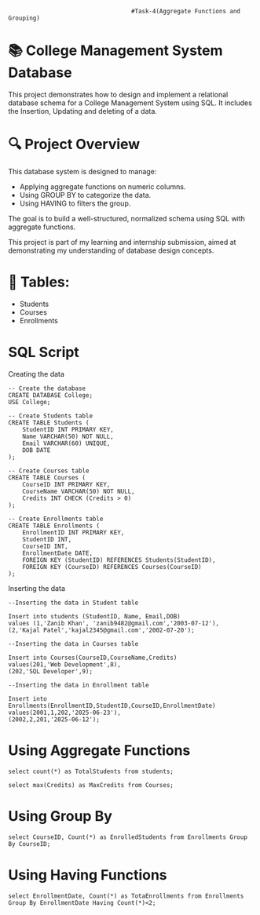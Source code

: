                                        #Task-4(Aggregate Functions and Grouping)

# 📚 College Management System Database
This project demonstrates how to design and implement a relational database schema for a College Management System using SQL. It includes the Insertion, Updating and deleting of a data.

# 🔍 Project Overview
This database system is designed to manage:

- Applying aggregate functions on numeric columns.
- Using GROUP BY to categorize the data.
- Using HAVING to filters the group.
  
The goal is to build a well-structured, normalized schema using SQL with aggregate functions.

This project is part of my learning and internship submission, aimed at demonstrating my understanding of database design concepts.

# 📌 Tables:

- Students
- Courses
- Enrollments

# SQL Script

Creating the data
```
-- Create the database
CREATE DATABASE College;
USE College;

-- Create Students table
CREATE TABLE Students (
    StudentID INT PRIMARY KEY,
    Name VARCHAR(50) NOT NULL,
    Email VARCHAR(60) UNIQUE,
    DOB DATE
);

-- Create Courses table
CREATE TABLE Courses (
    CourseID INT PRIMARY KEY,
    CourseName VARCHAR(50) NOT NULL,
    Credits INT CHECK (Credits > 0)
);

-- Create Enrollments table
CREATE TABLE Enrollments (
    EnrollmentID INT PRIMARY KEY,
    StudentID INT,
    CourseID INT,
    EnrollmentDate DATE,
    FOREIGN KEY (StudentID) REFERENCES Students(StudentID),
    FOREIGN KEY (CourseID) REFERENCES Courses(CourseID)
);
```

Inserting the data
```
--Inserting the data in Student table

Insert into students (StudentID, Name, Email,DOB) 
values (1,'Zanib Khan', 'zanib9482@gmail.com','2003-07-12'),
(2,'Kajal Patel','kajal2345@gmail.com','2002-07-20');

--Inserting the data in Courses table

Insert into Courses(CourseID,CourseName,Credits)
values(201,'Web Development',8),
(202,'SQL Developer',9);

--Inserting the data in Enrollment table

Insert into Enrollments(EnrollmentID,StudentID,CourseID,EnrollmentDate)
values(2001,1,202,'2025-06-23'),
(2002,2,201,'2025-06-12');
```

# Using Aggregate Functions
```
select count(*) as TotalStudents from students;
```
```
select max(Credits) as MaxCredits from Courses;
```

# Using Group By
```
select CourseID, Count(*) as EnrolledStudents from Enrollments Group By CourseID;
```

# Using Having Functions

```
select EnrollmentDate, Count(*) as TotaEnrollments from Enrollments Group By EnrollmentDate Having Count(*)<2;
```
